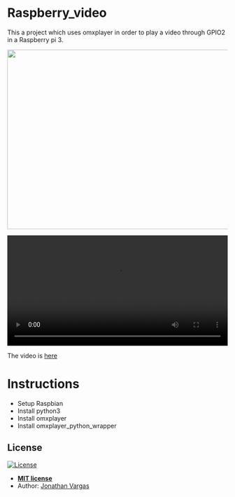 # Raspberry_video
This a project which uses omxplayer in order to play a video through GPIO2 in a Raspberry pi 3.

<p align="center">
  <img height="410" width="720" src="https://mega.nz/#!ngMVSYLK!628huf1NjePZr89m35ESsS0XpysqE2v1zVsEEXlX_-o">
</p>

<p align="center">
<video width="100%" controls>
  <source src="https://mega.nz/#!y9tz2IpZ!d_0xNAKIeETheC7AT5FQ1GVkp_OiOllC4qo6xMnNoBQ" type="video/mp4">
Your browser does not support the video tag.
</video>
</p>

The video is [here](https://mega.nz/#!y9tz2IpZ!d_0xNAKIeETheC7AT5FQ1GVkp_OiOllC4qo6xMnNoBQ)

# Instructions
  - Setup Raspbian
  - Install python3
  - Install omxplayer
  - Install omxplayer_python_wrapper

## License

[![License](http://img.shields.io/:license-mit-blue.svg?style=flat-square)](http://badges.mit-license.org)

- **[MIT license](http://opensource.org/licenses/mit-license.php)**
- Author: <a href="https://www.jonathanvargas.ml" target="_blank">Jonathan Vargas</a>